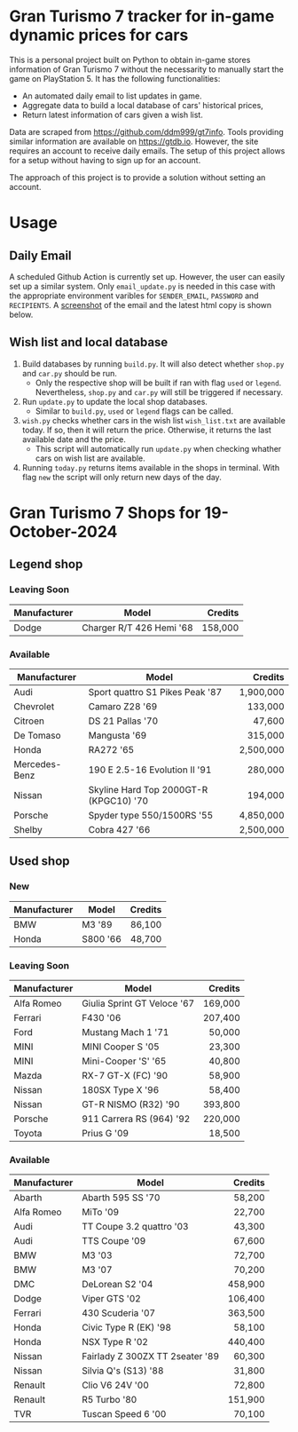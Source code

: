 # Gran Turismo 7 tracker for in-game dynamic prices for cars

This is a personal project built on Python to obtain in-game stores information of Gran Turismo 7 without the necessarity to manually start the game on PlayStation 5. It has the following functionalities:

- An automated daily email to list updates in game.
- Aggregate data to build a local database of cars' historical prices,
- Return latest information of cars given a wish list.

Data are scraped from https://github.com/ddm999/gt7info. Tools providing similar information are available on https://gtdb.io. However, the site requires an account to receive daily emails. The setup of this project allows for a setup without having to sign up for an account.

The approach of this project is to provide a solution without setting an account.

# Usage

## Daily Email

A scheduled Github Action is currently set up. However, the user can easily set up a similar system. Only `email_update.py` is needed in this case with the appropriate environment varibles for `SENDER_EMAIL`, `PASSWORD` and `RECIPIENTS`. A [screenshot](https://raw.githubusercontent.com/marcohoucheng/Gran-Turismo-7-Price-Tracker/main/data/email_screenshot.png) of the email and the latest html copy is shown below.

## Wish list and local database

1. Build databases by running `build.py`. It will also detect whether `shop.py` and `car.py` should be run.
    - Only the respective shop will be built if ran with flag `used` or `legend`. Nevertheless, `shop.py` and `car.py` will still be triggered if necessary.
2. Run `update.py` to update the local shop databases.
    - Similar to `build.py`, `used` or `legend` flags can be called.
3. `wish.py` checks whether cars in the wish list `wish_list.txt` are available today. If so, then it will return the price. Otherwise, it returns the last available date and the price.
    - This script will automatically run `update.py` when checking whather cars on wish list are available.
4. Running `today.py` returns items available in the shops in terminal. With flag `new` the script will only return new days of the day.


# Gran Turismo 7 Shops for 19-October-2024



## Legend shop

### Leaving Soon
 | Manufacturer | Model | Credits |
 | --- | --- | --: |
|Dodge|Charger R/T 426 Hemi '68|158,000|

### Available
 | Manufacturer | Model | Credits |
 | --- | --- | --: |
|Audi|Sport quattro S1 Pikes Peak '87|1,900,000|
|Chevrolet|Camaro Z28 '69|133,000|
|Citroen|DS 21 Pallas '70|47,600|
|De Tomaso|Mangusta '69|315,000|
|Honda|RA272 '65|2,500,000|
|Mercedes-Benz|190 E 2.5-16 Evolution II '91|280,000|
|Nissan|Skyline Hard Top 2000GT-R (KPGC10) '70|194,000|
|Porsche|Spyder type 550/1500RS '55|4,850,000|
|Shelby|Cobra 427 '66|2,500,000|


## Used shop

### New
 | Manufacturer | Model | Credits |
 | --- | --- | --: |
|BMW|M3 '89|86,100|
|Honda|S800 '66|48,700|

### Leaving Soon
 | Manufacturer | Model | Credits |
 | --- | --- | --: |
|Alfa Romeo|Giulia Sprint GT Veloce '67|169,000|
|Ferrari|F430 '06|207,400|
|Ford|Mustang Mach 1 '71|50,000|
|MINI|MINI Cooper S '05|23,300|
|MINI|Mini-Cooper 'S' '65|40,800|
|Mazda|RX-7 GT-X (FC) '90|58,900|
|Nissan|180SX Type X '96|58,400|
|Nissan|GT-R NISMO (R32) '90|393,800|
|Porsche|911 Carrera RS (964) '92|220,000|
|Toyota|Prius G '09|18,500|

### Available
 | Manufacturer | Model | Credits |
 | --- | --- | --: |
|Abarth|Abarth 595 SS '70|58,200|
|Alfa Romeo|MiTo '09|22,700|
|Audi|TT Coupe 3.2 quattro '03|43,300|
|Audi|TTS Coupe '09|67,600|
|BMW|M3 '03|72,700|
|BMW|M3 '07|70,200|
|DMC|DeLorean S2 '04|458,900|
|Dodge|Viper GTS '02|106,400|
|Ferrari|430 Scuderia '07|363,500|
|Honda|Civic Type R (EK) '98|58,100|
|Honda|NSX Type R '02|440,400|
|Nissan|Fairlady Z 300ZX TT 2seater '89|60,300|
|Nissan|Silvia Q's (S13) '88|31,800|
|Renault|Clio V6 24V '00|72,800|
|Renault|R5 Turbo '80|151,900|
|TVR|Tuscan Speed 6 '00|70,100|
